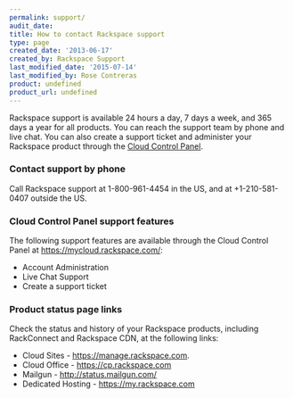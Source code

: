 ```yaml
---
permalink: support/
audit_date:
title: How to contact Rackspace support
type: page
created_date: '2013-06-17'
created_by: Rackspace Support
last_modified_date: '2015-07-14'
last_modified_by: Rose Contreras
product: undefined
product_url: undefined
---
```


Rackspace support is available 24 hours a day, 7 days a week, and 365
days a year for all products. You can reach the support team by phone
and live chat. You can also create a support ticket and administer your
Rackspace product through the [Cloud Control Panel](https://mycloud.rackspace.com/).

### Contact support by phone

Call Rackspace support at 1-800-961-4454 in the US, and at
+1-210-581-0407 outside the US.

### Cloud Control Panel support features

The following support features are available through the Cloud Control
Panel at <https://mycloud.rackspace.com/>:

-   Account Administration
-   Live Chat Support
-   Create a support ticket

### Product status page links

Check the status and history of your Rackspace products, including
RackConnect and Rackspace CDN, at the following links:

-   Cloud Sites - <https://manage.rackspace.com>.
-   Cloud Office - <https://cp.rackspace.com>
-   Mailgun - <http://status.mailgun.com/>
-   Dedicated Hosting - <https://my.rackspace.com>

